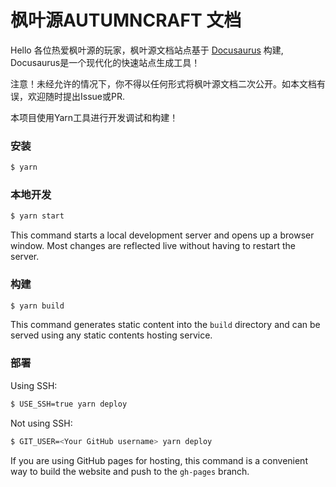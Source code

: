 # 枫叶源AUTUMNCRAFT 文档

Hello 各位热爱枫叶源的玩家，枫叶源文档站点基于 [Docusaurus](https://docusaurus.io/) 构建, Docusaurus是一个现代化的快速站点生成工具！

注意！未经允许的情况下，你不得以任何形式将枫叶源文档二次公开。如本文档有误，欢迎随时提出Issue或PR.

本项目使用Yarn工具进行开发调试和构建！

### 安装

```bash
$ yarn
```

### 本地开发

```bash
$ yarn start
```

This command starts a local development server and opens up a browser window. Most changes are reflected live without having to restart the server.

### 构建

```bash
$ yarn build
```

This command generates static content into the `build` directory and can be served using any static contents hosting service.

### 部署

Using SSH:

```bash
$ USE_SSH=true yarn deploy
```

Not using SSH:

```bash
$ GIT_USER=<Your GitHub username> yarn deploy
```

If you are using GitHub pages for hosting, this command is a convenient way to build the website and push to the `gh-pages` branch.
